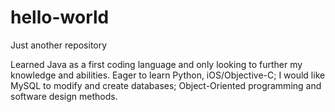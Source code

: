 # hello-world
Just another repository

Learned Java as a first coding language and only looking to further my knowledge and abilities. Eager to learn Python, iOS/Objective-C; I would like MySQL to modify and create databases; Object-Oriented programming and software design methods.
